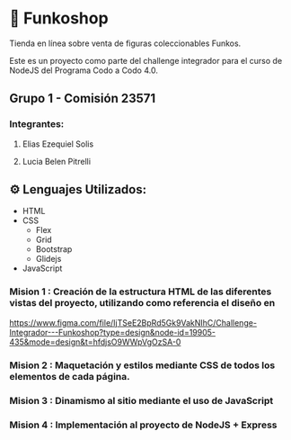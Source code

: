 # 🚀 Funkoshop

Tienda en línea sobre venta de figuras coleccionables Funkos.

Este es un proyecto como parte del challenge integrador para el curso de NodeJS del Programa Codo a Codo 4.0.

## Grupo 1 - Comisión 23571

### Integrantes:

1. Elias Ezequiel Solis

2. Lucia Belen Pitrelli
   

## ⚙️ Lenguajes Utilizados:

- HTML
- CSS
  - Flex
  - Grid
  - Bootstrap
  - Glidejs
- JavaScript

  

### Mision 1 : **Creación de la estructura HTML de las diferentes vistas del proyecto, utilizando como referencia el diseño en**
https://www.figma.com/file/IjTSeE2BpRd5Gk9VakNIhC/Challenge-Integrador---Funkoshop?type=design&node-id=19905-435&mode=design&t=hfdjsO9WWpVgOzSA-0

### Mision 2 : **Maquetación y estilos mediante CSS de todos los elementos de cada página.**

### Mision 3 : **Dinamismo al sitio mediante el uso de JavaScript**

### Mision 4 : **Implementación al proyecto de NodeJS + Express**


